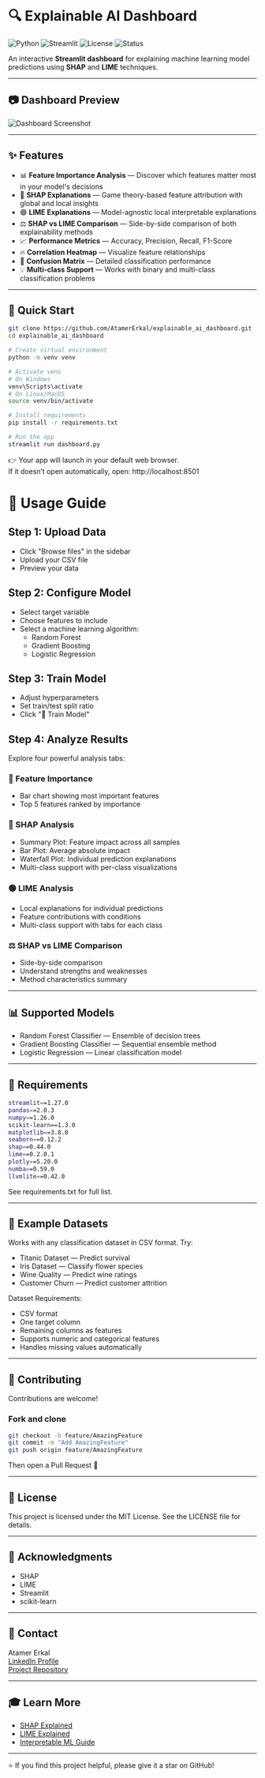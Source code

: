 # 🔍 Explainable AI Dashboard

![Python](https://img.shields.io/badge/Python-3.11-blue)
![Streamlit](https://img.shields.io/badge/Streamlit-1.27.0-orange)
![License](https://img.shields.io/badge/License-MIT-green)
![Status](https://img.shields.io/badge/Status-Active-brightgreen)

An interactive **Streamlit dashboard** for explaining machine learning model predictions using **SHAP** and **LIME** techniques.

---

## 📷 Dashboard Preview

![Dashboard Screenshot](images/dashboard_preview.png)

---

## ✨ Features

- 📊 **Feature Importance Analysis** — Discover which features matter most in your model's decisions  
- 🔵 **SHAP Explanations** — Game theory-based feature attribution with global and local insights  
- 🟢 **LIME Explanations** — Model-agnostic local interpretable explanations  
- ⚖️ **SHAP vs LIME Comparison** — Side-by-side comparison of both explainability methods  
- 📈 **Performance Metrics** — Accuracy, Precision, Recall, F1-Score  
- 🔥 **Correlation Heatmap** — Visualize feature relationships  
- 🎯 **Confusion Matrix** — Detailed classification performance  
- 💡 **Multi-class Support** — Works with binary and multi-class classification problems  

---

## 🚀 Quick Start

```bash
git clone https://github.com/AtamerErkal/explainable_ai_dashboard.git
cd explainable_ai_dashboard

# Create virtual environment
python -m venv venv

# Activate venv
# On Windows
venv\Scripts\activate
# On Linux/MacOS
source venv/bin/activate

# Install requirements
pip install -r requirements.txt

# Run the app
streamlit run dashboard.py

```

👉 Your app will launch in your default web browser.  
If it doesn’t open automatically, open: http://localhost:8501  

# 📖 Usage Guide  

## Step 1: Upload Data
- Click "Browse files" in the sidebar  
- Upload your CSV file  
- Preview your data  

## Step 2: Configure Model
- Select target variable  
- Choose features to include  
- Select a machine learning algorithm:  
  - Random Forest  
  - Gradient Boosting  
  - Logistic Regression  

## Step 3: Train Model
- Adjust hyperparameters  
- Set train/test split ratio  
- Click "🚀 Train Model"  

## Step 4: Analyze Results  

Explore four powerful analysis tabs:

### 🎯 Feature Importance
- Bar chart showing most important features  
- Top 5 features ranked by importance  

### 🔵 SHAP Analysis
- Summary Plot: Feature impact across all samples  
- Bar Plot: Average absolute impact  
- Waterfall Plot: Individual prediction explanations  
- Multi-class support with per-class visualizations  

### 🟢 LIME Analysis
- Local explanations for individual predictions  
- Feature contributions with conditions  
- Multi-class support with tabs for each class  

### ⚖️ SHAP vs LIME Comparison
- Side-by-side comparison  
- Understand strengths and weaknesses  
- Method characteristics summary  

---

## 📊 Supported Models
- Random Forest Classifier — Ensemble of decision trees  
- Gradient Boosting Classifier — Sequential ensemble method  
- Logistic Regression — Linear classification model  

---

## 🔧 Requirements
```bash
streamlit==1.27.0
pandas==2.0.3
numpy==1.26.0
scikit-learn==1.3.0
matplotlib==3.8.0
seaborn==0.12.2
shap==0.44.0
lime==0.2.0.1
plotly==5.20.0
numba==0.59.0
llvmlite==0.42.0

```



See requirements.txt for full list.  

---

## 📝 Example Datasets
Works with any classification dataset in CSV format. Try:  
- Titanic Dataset — Predict survival  
- Iris Dataset — Classify flower species  
- Wine Quality — Predict wine ratings  
- Customer Churn — Predict customer attrition  

Dataset Requirements:  
- CSV format  
- One target column  
- Remaining columns as features  
- Supports numeric and categorical features  
- Handles missing values automatically  

---

## 🤝 Contributing
Contributions are welcome!  

### Fork and clone
```bash
git checkout -b feature/AmazingFeature
git commit -m "Add AmazingFeature"
git push origin feature/AmazingFeature

```

Then open a Pull Request 🚀  

---

## 📄 License
This project is licensed under the MIT License. See the LICENSE file for details.  

---

## 🙏 Acknowledgments
- SHAP  
- LIME  
- Streamlit  
- scikit-learn  

---

## 📧 Contact
Atamer Erkal  
[LinkedIn Profile](#)  
[Project Repository](#)  

---

## 🎓 Learn More
- [SHAP Explained](#)  
- [LIME Explained](#)  
- [Interpretable ML Guide](#)  

---

⭐ If you find this project helpful, please give it a star on GitHub!

